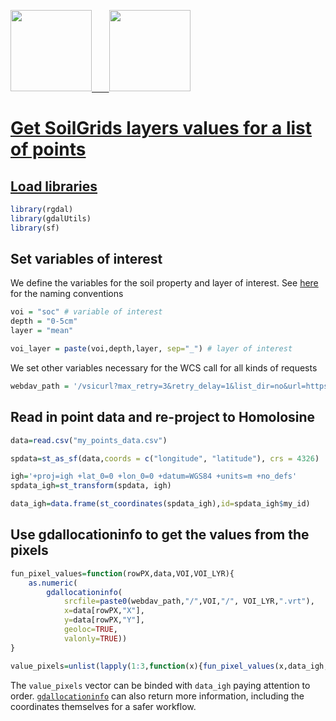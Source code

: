 <a href="https://www.isric.org" rel="isric.org"> <img src="https://www.isric.org/themes/custom/basic/logo.svg"  height="130"> &nbsp;&nbsp;&nbsp;&nbsp;&nbsp;
<a href="https://soilgrids.org" rel="soilgrids.org"> <img src="https://www.isric.org/sites/default/files/styles/gallery_big_image_900x700/public/SoilGrids_banner_web.png"  height="130">

# Get SoilGrids layers values for a list of points

## Load libraries

```R
library(rgdal)
library(gdalUtils)
library(sf)
```

## Set variables of interest

We define the variables for the soil property and layer of interest. See [here](https://www.isric.org/explore/soilgrids/faq-soilgrids#What_do_the_filename_codes_mean) for the naming conventions

```R
voi = "soc" # variable of interest
depth = "0-5cm"
layer = "mean"

voi_layer = paste(voi,depth,layer, sep="_") # layer of interest 
```

We set other variables necessary for the WCS call for all kinds of requests

```R
webdav_path = '/vsicurl?max_retry=3&retry_delay=1&list_dir=no&url=https://files.isric.org/soilgrids/latest/data/'
```

## Read in point data and re-project to Homolosine

```R
data=read.csv("my_points_data.csv")

spdata=st_as_sf(data,coords = c("longitude", "latitude"), crs = 4326)

igh='+proj=igh +lat_0=0 +lon_0=0 +datum=WGS84 +units=m +no_defs'
spdata_igh=st_transform(spdata, igh)

data_igh=data.frame(st_coordinates(spdata_igh),id=spdata_igh$my_id)

```

## Use gdallocationinfo to get the values from the pixels

```R
fun_pixel_values=function(rowPX,data,VOI,VOI_LYR){
    as.numeric(
        gdallocationinfo(
            srcfile=paste0(webdav_path,"/",VOI,"/", VOI_LYR,".vrt"),
            x=data[rowPX,"X"],
            y=data[rowPX,"Y"],
            geoloc=TRUE,
            valonly=TRUE))
}

value_pixels=unlist(lapply(1:3,function(x){fun_pixel_values(x,data_igh,voi,voi_layer)}))
```

The `value_pixels` vector can be binded with `data_igh` paying attention to order. [`gdallocationinfo`](https://gdal.org/programs/gdallocationinfo.html) can also return more information, including the coordinates themselves for a safer workflow.








